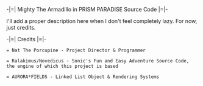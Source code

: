 -|=| Mighty The Armadillo in PRISM PARADISE Source Code |=|-

I'll add a proper description here when I don't feel completely lazy. For now, just credits.

-|=| Credits |=|-

	= Nat The Porcupine - Project Director & Programmer
	
	= Ralakimus/Novedicus - Sonic's Fun and Easy Adventure Source Code, the engine of which this project is based
	
	= AURORA*FIELDS - Linked List Object & Rendering Systems
